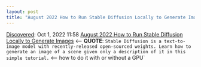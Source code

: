 ```yaml
---
layout: post
title: "August 2022 How to Run Stable Diffusion Locally to Generate Images"
---
```

[Discovered](http://rolandtanglao.com/2020/07/29/p1-blogthis-checkvist-list-links-to-blog/): Oct 1, 2022 11:58  [August 2022 How to Run Stable Diffusion Locally to Generate Images](https://www.assemblyai.com/blog/how-to-run-stable-diffusion-locally-to-generate-images/) <-- **QUOTE**: `Stable Diffusion is a text-to-image model with recently-released open-sourced weights. Learn how to generate an image of a scene given only a description of it in this simple tutorial.` <-- how to do it with or without a GPU`
